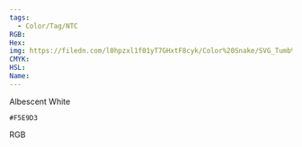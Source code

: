 ```yaml
---
tags:
  - Color/Tag/NTC
RGB:
Hex:
img: https://filedn.com/l0hpzxl1f01yT7GHxtF8cyk/Color%20Snake/SVG_Tumb%20Mass%20No%20Name/F5E9D3.svg
CMYK:
HSL:
Name:
---
```

Albescent White
```palette
#F5E9D3
```
RGB
